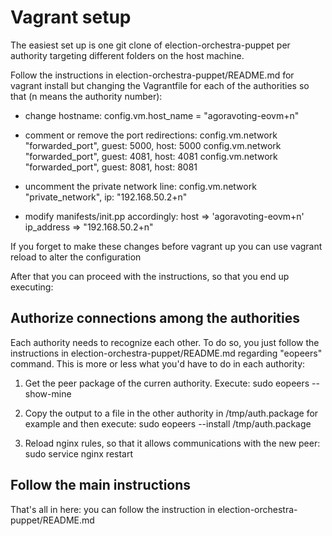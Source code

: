 # Vagrant setup

The easiest set up is one git clone of election-orchestra-puppet per authority targeting different folders on the host machine. 

Follow the instructions in election-orchestra-puppet/README.md for vagrant install but changing the Vagrantfile for each of the authorities so that (n means the authority number):

* change hostname:
    config.vm.host_name = "agoravoting-eovm+n"

* comment or remove the port redirections:
    config.vm.network "forwarded_port", guest: 5000, host: 5000
    config.vm.network "forwarded_port", guest: 4081, host: 4081
    config.vm.network "forwarded_port", guest: 8081, host: 8081

* uncomment the private network line:
    config.vm.network "private_network", ip: "192.168.50.2+n"

* modify manifests/init.pp accordingly:
    host => 'agoravoting-eovm+n'
    ip_address => "192.168.50.2+n"

If you forget to make these changes before vagrant up you can use vagrant reload to alter the configuration

After that you can proceed with the instructions, so that you end up executing:

## Authorize connections among the authorities

Each authority needs to recognize each other. To do so, you just follow the instructions in election-orchestra-puppet/README.md regarding "eopeers" command. This is more or less what you'd have to do in each authority:

1. Get the peer package of the curren authority. Execute:
    sudo eopeers --show-mine

2. Copy the output to a file in the other authority in /tmp/auth.package for example and then execute:
    sudo eopeers --install /tmp/auth.package

3. Reload nginx rules, so that it allows communications with the new peer:
    sudo service nginx restart

## Follow the main instructions

That's all in here: you can follow the instruction in election-orchestra-puppet/README.md
